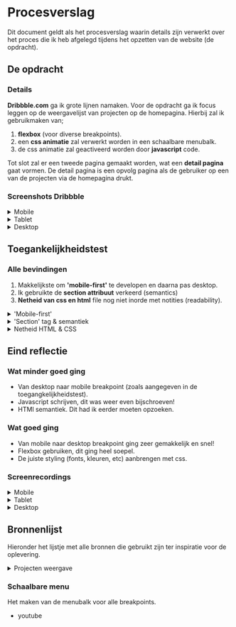 # Procesverslag
Dit document geldt als het procesverslag waarin details zijn verwerkt over het proces die ik heb afgelegd tijdens het opzetten van de website (de opdracht).

## De opdracht

### Details
**Dribbble.com** ga ik grote lijnen namaken.
Voor de opdracht ga ik focus leggen op de weergavelijst van projecten op de homepagina. 
Hierbij zal ik gebruikmaken van;
1. **flexbox** (voor diverse breakpoints).
2. een **css animatie** zal verwerkt worden in een schaalbare menubalk.
3. de css animatie zal geactiveerd worden door **javascript** code.

Tot slot zal er een tweede pagina gemaakt worden, wat een **detail pagina** gaat vormen. De detail pagina is een opvolg pagina als de gebruiker op een van de projecten via de homepagina drukt.

### Screenshots Dribbble

<details>
<summary>Mobile</summary>

![This is an image](images/logboek/mobile/home.png)
<sub>Homepage</sub>

![This is an image](images/logboek/mobile/detail.png)
<sub>Detail page</sub>
</details>

<details>
<summary>Tablet</summary>

![This is an image](images/logboek/tablet/home.png)
<sub>Homepage</sub>

![This is an image](images/logboek/tablet/detail.png)
<sub>Detail page</sub>
</details>

<details>
<summary>Desktop</summary>

![This is an image](images/logboek/desktop/home.png)
<sub>Homepage</sub>

![This is an image](images/logboek/desktop/detail.png)
<sub>Detail page</sub>
</details>

## Toegankelijkheidstest

### Alle bevindingen
1. Makkelijkste om **'mobile-first'** te developen en daarna pas desktop.
2. Ik gebruikte de **section attribuut** verkeerd (semantics)
3. **Netheid van css en html** file nog niet inorde met notities (readability).

<details>
<summary>'Mobile-first'</summary>

#### Ik ben compleet opnieuw begonnen doordat ik de fout had gemaakt om eerst voor het grootste scherm te gaan developen.
Het lukte me na heel veel proberen en pielen op de code niet meer om op een fijne manier alle breakpoint designs door te kunnen voeren op de css. 
  
##### Oplossing
Hiervoor heb ik een verse start gemaakt. Ik ben direct begonnen met het eerst opzetten van de mobiele pagina. Dit ging dan ook echt veel sneller en makkelijker dan de vorige aanpak!

</details>

<details>
<summary>'Section' tag & semantiek</summary>

#### Het overmatige gebruik van de 'section' was niet nodig en daarbij ook incorrect. 
Om goed te begrijpen waar 'section' gebruikt voor mag worden, heb ik via een bron goed ingelezen waar het voor staat. Het is mij duidelijk geworden dat een section een gedeelte van een document definieerd (zoals bijv. een hoodstuk of sub kopje van een tekst). 
 
##### Oplossing
Ik heb deze fout snel opgelost door meer in te lezen over de semantiek van html (zie bron in bronnenlijst onder in de pagina) en heb veel section tags naar div tags kunnen veranderen (geldt alleen voor placeholders puur voor styling en positionering).
  
</details>

<details>
<summary>Netheid HTML & CSS</summary>

#### De HTML & CSS files waren een puinhoop.
Toen ik eenmaal een scherp blik had geworpen op mijn code, merkte ik dat ik geen fijn overzicht had. De css selectoren stonden niet chronologisch geordend. Vele dingen zaten 'kris-kras' door elkaar heen. Daarnaast had ik bij de HTMl file nog geen notities (comments) geplaatst. Ik merkte dat het zoeken naar de juist code in de file lang duurde. 

##### Oplossing
Dit heb ik opgelost door veel notities toe te voegen bij de verschillende elementen in de HTMl file. Voor de css file heb ik nog meer notities toegevoegd en daarbij ook tekstjes die meer vertellen over de functionele waarde. Dit werkte ook erg goed voor de css animatie. Zo weet je direct hoe het in elkaar zit!
  
</details>

## Eind reflectie

### Wat minder goed ging
- Van desktop naar mobile breakpoint (zoals aangegeven in de toegangkelijkheidstest).
- Javascript schrijven, dit was weer even bijschroeven!
- HTMl semantiek. Dit had ik eerder moeten opzoeken.

### Wat goed ging
- Van mobile naar desktop breakpoint ging zeer gemakkelijk en snel!
- Flexbox gebruiken, dit ging heel soepel.
- De juiste styling (fonts, kleuren, etc) aanbrengen met css.

### Screenrecordings

<details>
<summary>Mobile</summary>
  Screenrecording vanaf mijn iPhone.
  
  ![mobile-menu](https://user-images.githubusercontent.com/94361815/178158282-40569eec-c21f-4bf5-9955-2be5e5253ef6.gif)
<sub>Menu</sub>

![mobile-home](https://user-images.githubusercontent.com/94361815/178158287-b0bf9d2b-34a9-4210-973a-29c7d3e23924.gif)
<sub>Homepage</sub>

  ![mobile-detail](https://user-images.githubusercontent.com/94361815/178158296-049bc107-9c48-4457-8177-17df72c75e53.gif)
<sub>Detail page</sub>

</details>

<details>
<summary>Tablet</summary>
  Screenrecording vanaf mijn ipad.
  
  ![tablet-menu](https://user-images.githubusercontent.com/94361815/178158375-fa99114d-a5d7-49b3-9f3d-9d0ffa37d881.gif)
<sub>Menu</sub>
  
![tablet-home](https://user-images.githubusercontent.com/94361815/178158379-5fad8203-551b-4bf4-becb-d53c8b233047.gif)
<sub>Homepage</sub>

![tablet-detail](https://user-images.githubusercontent.com/94361815/178158389-95e82469-0108-4b34-8a00-f8a3e53ce105.gif)
<sub>Detail page</sub>

</details>

<details>
<summary>Desktop</summary>
  Screenrecording vanaf mijn MacBook.
  
![desktop-home](https://user-images.githubusercontent.com/94361815/178158458-fc01308f-a543-438f-9020-11c4fd7ee044.gif)
<sub>Homepage</sub>

![desktop-detail](https://user-images.githubusercontent.com/94361815/178158467-a5283da9-8618-4aa1-9b62-512594b7aa3a.gif)
<sub>Detail page</sub>

</details>

## Bronnenlijst
Hieronder het lijstje met alle bronnen die gebruikt zijn ter inspiratie voor de oplevering.

<details>
  <summary>Projecten weergave</summary>

### Projecten weergave
Voor het indelen van de projecten op de homepagina met juiste breakpoint design.
- [A Complete Guide to Flexbox](https://css-tricks.com/snippets/css/a-guide-to-flexbox/).
  </details>

### Schaalbare menu
Het maken van de menubalk voor alle breakpoints.
- youtube

